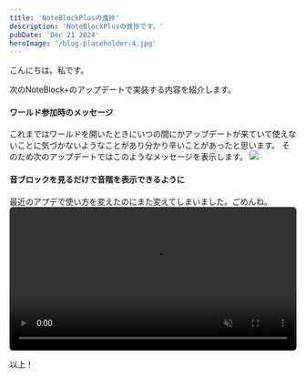 ```yaml
---
title: 'NoteBlockPlusの進捗'
description: 'NoteBlockPlusの進捗です。'
pubDate: 'Dec 21 2024'
heroImage: '/blog-placeholder-4.jpg'
---
```


こんにちは。私です。

次のNoteBlock+のアップデートで実装する内容を紹介します。

#### ワールド参加時のメッセージ
これまではワールドを開いたときにいつの間にかアップデートが来ていて使えないことに気づかないようなことがあり分かり辛いことがあったと思います。
そのため次のアップデートではこのようなメッセージを表示します。
<img src="/pics/ve8XMn5T.png">

#### 音ブロックを見るだけで音階を表示できるように
最近のアプデで使い方を変えたのにまた変えてしまいました。ごめんね。
<video src="/videos/OzWFgeOv.mp4" style="width:100%; border-radius:6px" controls controlsList="nodownload noplaybackrate nofullscreen" disablePictureInPicture muted playsinline>

以上！